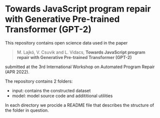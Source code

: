 # Towards JavaScript program repair with Generative Pre-trained Transformer (GPT-2)

This repository contains open science data used in the paper 

> M. Lajkó, V. Csuvik and L. Vidacs,  **Towards JavaScript program repair with Generative Pre-trained Transformer (GPT-2)**

submitted at the 3rd International Workshop on Automated Program Repair (APR 2022).

The repository contains 2 folders:
 - input: contains the constructed dataset
 - model: model source code and addititional utilities

In each directory we procide a README file that describes the structure of the folder in question.